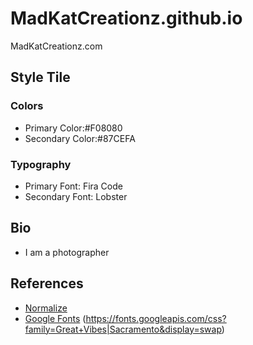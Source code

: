 # MadKatCreationz.github.io
MadKatCreationz.com

## Style Tile
### Colors
* Primary Color:#F08080
* Secondary Color:#87CEFA

### Typography
* Primary Font: Fira Code
* Secondary Font: Lobster

## Bio
* I am a photographer

## References
* [Normalize](https://necolas.github.io/normalize.css/)
* [Google Fonts](https://fonts.google.com/specimen/Lobster) (https://fonts.googleapis.com/css?family=Great+Vibes|Sacramento&display=swap)

